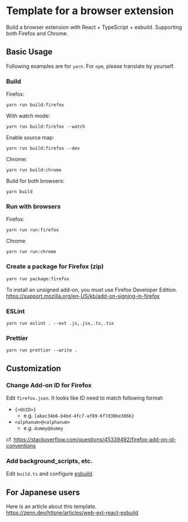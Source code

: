 # Template for a browser extension

Build a browser extension with React + TypeScript + esbuild.
Supporting both Firefox and Chrome.

## Basic Usage

Following examples are for `yarn`. For `npm`, please translate by yourself.

### Build

Firefox:

```
yarn run build:firefox
```

With watch mode:

```
yarn run build:firefox --watch
```

Enable source map:

```
yarn run build:firefox --dev
```

Chrome:

```
yarn run build:chrome
```

Build for both browsers:

```
yarn build
```

### Run with browsers

Firefox:

```
yarn run run:firefox
```

Chrome

```
yarn run run:chrome
```

### Create a package for Firefox (zip)

```
yarn run package:firefox
```

To install an unsigned add-on, you must use Firefox Developer Edition.
https://support.mozilla.org/en-US/kb/add-on-signing-in-firefox

### ESLint

```
yarn run eslint . --ext .js,.jsx,.ts,.tsx
```

### Prettier

```
yarn run prettier --write .
```

## Customization

### Change Add-on ID for Firefox

Edit `firefox.json`.
It looks like ID need to match following format:

- `{<UUID>}`
  - e.g. `{abac34b6-b4bd-4fc7-af89-6f7d30be386b}`
- `<alphanum>@<alphanum>`
  - e.g. `dummy@dummy`

cf. https://stackoverflow.com/questions/45339492/firefox-add-on-id-conventions

### Add background_scripts, etc.

Edit `build.ts` and configure [esbuild](https://esbuild.github.io/).

## For Japanese users

Here is an article about this template.  
https://zenn.dev/htlsne/articles/web-ext-react-esbuild
